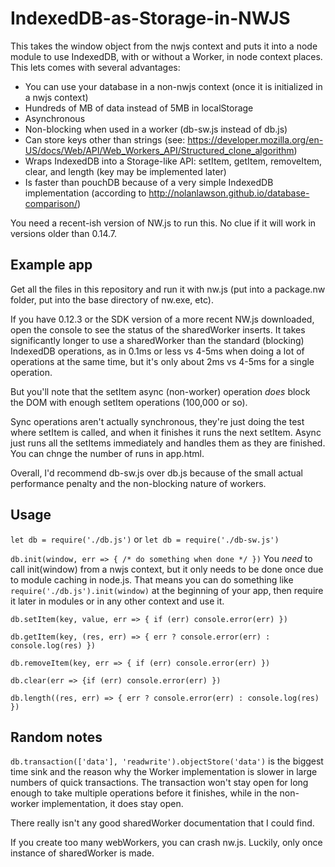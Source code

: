 # IndexedDB-as-Storage-in-NWJS

This takes the window object from the nwjs context and puts it into a node module to use IndexedDB, with or without a Worker, in node context places. This lets comes with several advantages:
* You can use your database in a non-nwjs context (once it is initialized in a nwjs context)
* Hundreds of MB of data instead of 5MB in localStorage
* Asynchronous
* Non-blocking when used in a worker (db-sw.js instead of db.js)
* Can store keys other than strings (see: https://developer.mozilla.org/en-US/docs/Web/API/Web_Workers_API/Structured_clone_algorithm)
* Wraps IndexedDB into a Storage-like API: setItem, getItem, removeItem, clear, and length (key may be implemented later)
* Is faster than pouchDB because of a very simple IndexedDB implementation (according to http://nolanlawson.github.io/database-comparison/)

You need a recent-ish version of NW.js to run this. No clue if it will work in versions older than 0.14.7.

## Example app

Get all the files in this repository and run it with nw.js (put into a package.nw folder, put into the base directory of nw.exe, etc).

If you have 0.12.3 or the SDK version of a more recent NW.js downloaded, open the console to see the status of the sharedWorker inserts. It takes significantly longer to use a sharedWorker than the standard (blocking) IndexedDB operations, as in 0.1ms or less vs 4-5ms when doing a lot of operations at the same time, but it's only about 2ms vs 4-5ms for a single operation. 

But you'll note that the setItem async (non-worker) operation *does* block the DOM with enough setItem operations (100,000 or so).  

Sync operations aren't actually synchronous, they're just doing the test where setItem is called, and when it finishes it runs the next setItem. Async just runs all the setItems immediately and handles them as they are finished. You can chnge the number of runs in app.html.

Overall, I'd recommend db-sw.js over db.js because of the small actual performance penalty and the non-blocking nature of workers.

## Usage

`let db = require('./db.js')` or `let db = require('./db-sw.js')`

`db.init(window, err => { /* do something when done */ })`
You *need* to call init(window) from a nwjs context, but it only needs to be done once due to module caching in node.js. That means you can do something like `require('./db.js').init(window)` at the beginning of your app, then require it later in modules or in any other context and use it.

`db.setItem(key, value, err => { if (err) console.error(err) })`

`db.getItem(key, (res, err) => { err ? console.error(err) : console.log(res) })`

`db.removeItem(key, err => { if (err) console.error(err) })`

`db.clear(err => {if (err) console.error(err) })`

`db.length((res, err) => { err ? console.error(err) : console.log(res) })`

## Random notes

`db.transaction(['data'], 'readwrite').objectStore('data')` is the biggest time sink and the reason why the Worker implementation is slower in large numbers of quick transactions. The transaction won't stay open for long enough to take multiple operations before it finishes, while in the non-worker implementation, it does stay open.

There really isn't any good sharedWorker documentation that I could find. 

If you create too many webWorkers, you can crash nw.js. Luckily, only once instance of sharedWorker is made.

